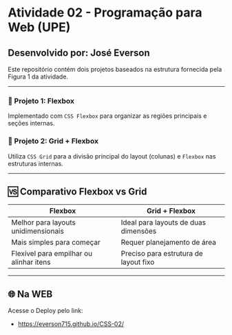 # Atividade 02 - Programação para Web (UPE)

## Desenvolvido por: José Everson

Este repositório contém dois projetos baseados na estrutura fornecida pela Figura 1 da atividade.

---

### 📁 Projeto 1: Flexbox
Implementado com `CSS Flexbox` para organizar as regiões principais e seções internas.

### 📁 Projeto 2: Grid + Flexbox
Utiliza `CSS Grid` para a divisão principal do layout (colunas) e `Flexbox` nas estruturas internas.

---

## 🆚 Comparativo Flexbox vs Grid

| Flexbox | Grid + Flexbox |
|--------|----------------|
| Melhor para layouts unidimensionais | Ideal para layouts de duas dimensões |
| Mais simples para começar | Requer planejamento de área |
| Flexível para empilhar ou alinhar itens | Preciso para estrutura de layout fixo |

---

## 🌐 Na WEB

Acesse o Deploy pelo link:
   - https://everson715.github.io/CSS-02/